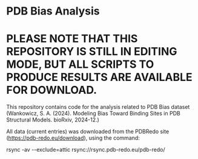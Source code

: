 # PDB Bias Analysis

# PLEASE NOTE THAT THIS REPOSITORY IS STILL IN EDITING MODE, BUT ALL SCRIPTS TO PRODUCE RESULTS ARE AVAILABLE FOR DOWNLOAD.


This repository contains code for the analysis related to PDB Bias dataset (Wankowicz, S. A. (2024). Modeling Bias Toward Binding Sites in PDB Structural Models. bioRxiv, 2024-12.)



All data (current entries) was downloaded from the PDBRedo site (https://pdb-redo.eu/download), using the command:

rsync -av --exclude=attic rsync://rsync.pdb-redo.eu/pdb-redo/



